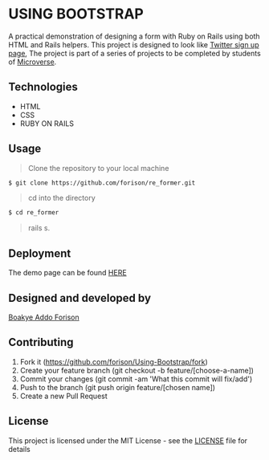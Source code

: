 # USING BOOTSTRAP

A practical demonstration of designing a form with Ruby on Rails using both HTML and Rails helpers.
This project is designed to look like [Twitter sign up page](https://www.twitter.com/),
The project is part of a series of projects to be completed by students of [Microverse](https://www.microverse.org/ "The Global School for Remote Software Developers!").

## Technologies

- HTML
- CSS
- RUBY ON RAILS

## Usage

> Clone the repository to your local machine

```sh
$ git clone https://github.com/forison/re_former.git
```

> cd into the directory

```sh
$ cd re_former
```

> rails s.

## Deployment

The demo page can be found [HERE](https://forison.github.io/re_former/)

## Designed and developed by

[Boakye Addo Forison](https://github.com/Forison)

## Contributing

1. Fork it (https://github.com/forison/Using-Bootstrap/fork)
2. Create your feature branch (git checkout -b feature/[choose-a-name])
3. Commit your changes (git commit -am 'What this commit will fix/add')
4. Push to the branch (git push origin feature/[chosen name])
5. Create a new Pull Request

## License

This project is licensed under the MIT License - see the [LICENSE](./LICENSE.md) file for details
